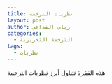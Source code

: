 ```yaml
---
title: نظريات الترجمة
layout: post
author: ريان الفداغي
categories:
  - الترجمة التحريرية
tags:
  - نظريات
---
```


هذه الفقرة تتناول أبرز نظريات الترجمة